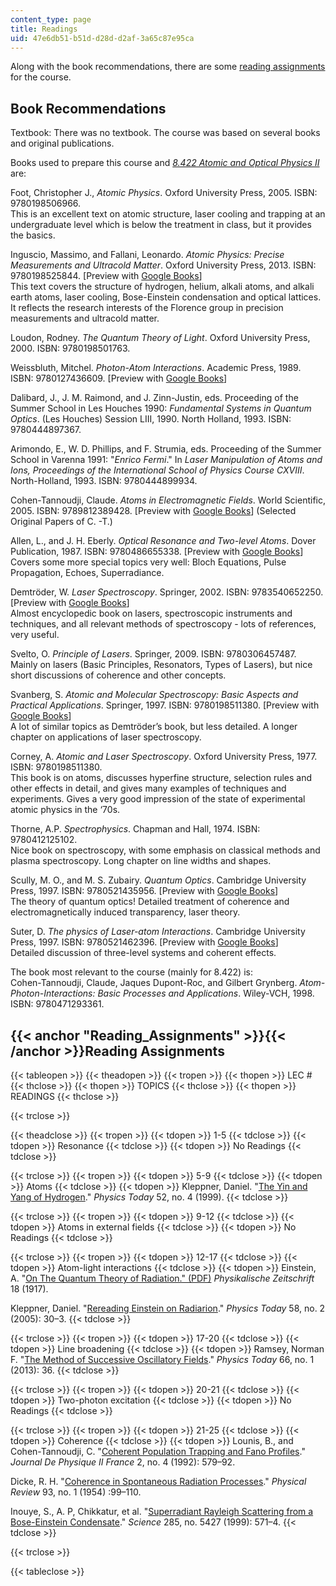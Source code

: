 ```yaml
---
content_type: page
title: Readings
uid: 47e6db51-b51d-d28d-d2af-3a65c87e95ca
---
```


Along with the book recommendations, there are some [reading assignments](#Reading_Assignments) for the course.

Book Recommendations
--------------------

Textbook: There was no textbook. The course was based on several books and original publications.

Books used to prepare this course and [_8.422 Atomic and Optical Physics II_](/courses/8-422-atomic-and-optical-physics-ii-spring-2013) are:

Foot, Christopher J., _Atomic Physics_. Oxford University Press, 2005. ISBN: 9780198506966.  
This is an excellent text on atomic structure, laser cooling and trapping at an undergraduate level which is below the treatment in class, but it provides the basics.

Inguscio, Massimo, and Fallani, Leonardo. _Atomic Physics: Precise Measurements and Ultracold Matter_. Oxford University Press, 2013. ISBN: 9780198525844. \[Preview with [Google Books](http://books.google.com/books?id=pTmaAAAAQBAJ&printsec=frontcover&dq=Photon)\]  
This text covers the structure of hydrogen, helium, alkali atoms, and alkali earth atoms, laser cooling, Bose-Einstein condensation and optical lattices. It reflects the research interests of the Florence group in precision measurements and ultracold matter.

Loudon, Rodney. _The Quantum Theory of Light_. Oxford University Press, 2000. ISBN: 9780198501763.

Weissbluth, Mitchel. _Photon-Atom Interactions_. Academic Press, 1989. ISBN: 9780127436609. \[Preview with [Google Books](http://books.google.com/books?id=7kP9iYEEu4EC&printsec=frontcover#v=onepage&q&f=false)\]

Dalibard, J., J. M. Raimond, and J. Zinn-Justin, eds. Proceeding of the Summer School in Les Houches 1990: _Fundamental Systems in Quantum Optics_. (Les Houches) Session LIII, 1990. North Holland, 1993. ISBN: 9780444897367.

Arimondo, E., W. D. Phillips, and F. Strumia, eds. Proceeding of the Summer School in Varenna 1991: "_Enrico Fermi_." In _Laser Manipulation of Atoms and Ions, Proceedings of the International School of Physics Course CXVIII_. North-Holland, 1993. ISBN: 9780444899934.

Cohen-Tannoudji, Claude. _Atoms in Electromagnetic Fields_. World Scientific, 2005. ISBN: 9789812389428. \[Preview with [Google Books](http://books.google.com/books?id=MeDAUv91U1kC&printsec=frontcover&d)\] (Selected Original Papers of C. -T.)

Allen, L., and J. H. Eberly. _Optical Resonance and Two-level Atoms_. Dover Publication, 1987. ISBN: 9780486655338. \[Preview with [Google Books](http://books.google.com/books?id=1q0ae-XNmWwC&printsec=frontcover)\]  
Covers some more special topics very well: Bloch Equations, Pulse Propagation, Echoes, Superradiance.

Demtröder, W. _Laser Spectroscopy_. Springer, 2002. ISBN: 9783540652250. \[Preview with [Google Books](http://books.google.com/books?id=dNx1OLgn1xcC&printsec=frontcover)\]  
Almost encyclopedic book on lasers, spectroscopic instruments and techniques, and all relevant methods of spectroscopy - lots of references, very useful.

Svelto, O. _Principle of Lasers_. Springer, 2009. ISBN: 9780306457487.  
Mainly on lasers (Basic Principles, Resonators, Types of Lasers), but nice short discussions of coherence and other concepts.

Svanberg, S. _Atomic and Molecular Spectroscopy: Basic Aspects and Practical Applications_. Springer, 1997. ISBN: 9780198511380. \[Preview with [Google Books](http://books.google.com/books?id=4uLdXjnKGKwC&printsec=frontcover&dq=Photon)\]  
A lot of similar topics as Demtröder’s book, but less detailed. A longer chapter on applications of laser spectroscopy.

Corney, A. _Atomic and Laser Spectroscopy_. Oxford University Press, 1977. ISBN: 9780198511380.  
This book is on atoms, discusses hyperfine structure, selection rules and other effects in detail, and gives many examples of techniques and experiments. Gives a very good impression of the state of experimental atomic physics in the ‘70s.

Thorne, A.P. _Spectrophysics_. Chapman and Hall, 1974. ISBN: 9780412125102.  
Nice book on spectroscopy, with some emphasis on classical methods and plasma spectroscopy. Long chapter on line widths and shapes.

Scully, M. O., and M. S. Zubairy. _Quantum Optics_. Cambridge University Press, 1997. ISBN: 9780521435956. \[Preview with [Google Books](http://books.google.com/books?id=20ISsQCKKmQC&printsec=frontcover)\]  
The theory of quantum optics! Detailed treatment of coherence and electromagnetically induced transparency, laser theory.

Suter, D. _The physics of Laser-atom Interactions_. Cambridge University Press, 1997. ISBN: 9780521462396. \[Preview with [Google Books](http://books.google.com/books?id=ZS5KHaF2FAYC&printsec=frontcover)\]  
Detailed discussion of three-level systems and coherent effects.

The book most relevant to the course (mainly for 8.422) is:  
Cohen-Tannoudji, Claude, Jaques Dupont-Roc, and Gilbert Grynberg. _Atom-Photon-Interactions: Basic Processes and Applications_. Wiley-VCH, 1998. ISBN: 9780471293361.

{{< anchor "Reading_Assignments" >}}{{< /anchor >}}Reading Assignments
----------------------------------------------------------------------

{{< tableopen >}}
{{< theadopen >}}
{{< tropen >}}
{{< thopen >}}
LEC #
{{< thclose >}}
{{< thopen >}}
TOPICS
{{< thclose >}}
{{< thopen >}}
READINGS
{{< thclose >}}

{{< trclose >}}

{{< theadclose >}}
{{< tropen >}}
{{< tdopen >}}
1-5
{{< tdclose >}}
{{< tdopen >}}
Resonance
{{< tdclose >}}
{{< tdopen >}}
No Readings
{{< tdclose >}}

{{< trclose >}}
{{< tropen >}}
{{< tdopen >}}
5-9
{{< tdclose >}}
{{< tdopen >}}
Atoms
{{< tdclose >}}
{{< tdopen >}}
Kleppner, Daniel. "[The Yin and Yang of Hydrogen](http://dx.doi.org/10.1063/1.882619)." _Physics Today_ 52, no. 4 (1999).
{{< tdclose >}}

{{< trclose >}}
{{< tropen >}}
{{< tdopen >}}
9-12
{{< tdclose >}}
{{< tdopen >}}
Atoms in external fields
{{< tdclose >}}
{{< tdopen >}}
No Readings
{{< tdclose >}}

{{< trclose >}}
{{< tropen >}}
{{< tdopen >}}
12-17
{{< tdclose >}}
{{< tdopen >}}
Atom-light interactions
{{< tdclose >}}
{{< tdopen >}}
Einstein, A. "[On The Quantum Theory of Radiation." (PDF)](http://web.ihep.su/dbserv/compas/src/einstein17/eng.pdf) _Physikalische Zeitschrift_ 18 (1917).  
  
Kleppner, Daniel. "[Rereading Einstein on Radiarion](http://dx.doi.org/10.1063/1.1897520 )." _Physics Today_ 58, no. 2 (2005): 30–3.
{{< tdclose >}}

{{< trclose >}}
{{< tropen >}}
{{< tdopen >}}
17-20
{{< tdclose >}}
{{< tdopen >}}
Line broadening
{{< tdclose >}}
{{< tdopen >}}
Ramsey, Norman F. "[The Method of Successive Oscillatory Fields](http://dx.doi.org/10.1063/PT.3.1857)." _Physics Today_ 66, no. 1 (2013): 36.
{{< tdclose >}}

{{< trclose >}}
{{< tropen >}}
{{< tdopen >}}
20-21
{{< tdclose >}}
{{< tdopen >}}
Two-photon excitation
{{< tdclose >}}
{{< tdopen >}}
No Readings
{{< tdclose >}}

{{< trclose >}}
{{< tropen >}}
{{< tdopen >}}
21-25
{{< tdclose >}}
{{< tdopen >}}
Coherence
{{< tdclose >}}
{{< tdopen >}}
Lounis, B., and Cohen-Tannoudji, C. "[Coherent Population Trapping and Fano Profiles](http://dx.doi.org/10.1051/jp2:1992153)." _Journal De Physique II France_ 2, no. 4 (1992): 579–92.  
  
Dicke, R. H. "[Coherence in Spontaneous Radiation Processes](http://dx.doi.org/10.1103/PhysRev.93.99)." _Physical Review_ 93, no. 1 (1954) :99–110.  
  
Inouye, S., A. P, Chikkatur, et al. "[Superradiant Rayleigh Scattering from a Bose-Einstein Condensate](http://dx.doi.org/10.1126/science.285.5427.571)." _Science_ 285, no. 5427 (1999): 571–4.
{{< tdclose >}}

{{< trclose >}}

{{< tableclose >}}